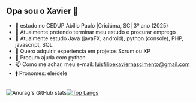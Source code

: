 ## Opa sou o Xavier 👋

<!--
**XavierLFN/XavierLFN** is a ✨ _special_ ✨ repository because its `README.md` (this file) appears on your GitHub profile.

Here are some ideas to get you started:-->
- 📗 estudo no CEDUP Abílio Paulo |Criciúma, SC| 3º ano (2025)
- 🔭 Atualmente pretendo terminar meu estudo e procurar emprego
- 🌱 Atualmente estudo Java (javaFX, android), python (console), PHP, javascript, SQL
- 👯 Quero adquirir experiencia em projetos Scrum ou XP
- 🤔 Procuro ajuda com python
- 📫 Como me achar, meu e-mail: luisfilipexaviernascimento@gmail.com
- 🚹 Pronomes: ele/dele
##

![Anurag's GitHub stats](https://github-readme-stats.vercel.app/api?username=XavierLFN&show_icons=true&theme=dark)[![Top Langs](https://github-readme-stats.vercel.app/api/top-langs/?username=XavierLFN&layout=compact&theme=dark)](https://github.com/anuraghazra/github-readme-stats)
